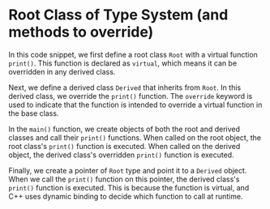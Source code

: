 # Root Class of Type System (and methods to override)
In this code snippet, we first define a root class `Root` with a virtual function `print()`. This function is declared as `virtual`, which means it can be overridden in any derived class.

Next, we define a derived class `Derived` that inherits from `Root`. In this derived class, we override the `print()` function. The `override` keyword is used to indicate that the function is intended to override a virtual function in the base class.

In the `main()` function, we create objects of both the root and derived classes and call their `print()` functions. When called on the root object, the root class's `print()` function is executed. When called on the derived object, the derived class's overridden `print()` function is executed.

Finally, we create a pointer of `Root` type and point it to a `Derived` object. When we call the `print()` function on this pointer, the derived class's `print()` function is executed. This is because the function is virtual, and C++ uses dynamic binding to decide which function to call at runtime.